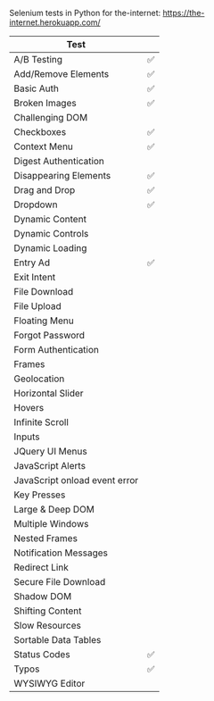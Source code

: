Selenium tests in Python for the-internet: https://the-internet.herokuapp.com/

|Test                           |  |
|-------------------------------|--|
|A/B Testing                    |✅|
|Add/Remove Elements            |✅|
|Basic Auth                     |✅|
|Broken Images                  |✅|
|Challenging DOM                ||
|Checkboxes                     |✅|
|Context Menu                   |✅|
|Digest Authentication          ||
|Disappearing Elements          |✅|
|Drag and Drop                  |✅|
|Dropdown                       |✅|
|Dynamic Content                ||
|Dynamic Controls               ||
|Dynamic Loading                ||
|Entry Ad                       |✅|
|Exit Intent                    ||
|File Download                  ||
|File Upload                    ||
|Floating Menu                  ||
|Forgot Password                ||
|Form Authentication            ||
|Frames                         ||
|Geolocation                    ||
|Horizontal Slider              ||
|Hovers                         ||
|Infinite Scroll                ||
|Inputs                         ||
|JQuery UI Menus                ||
|JavaScript Alerts              ||
|JavaScript onload event error  ||
|Key Presses                    ||
|Large & Deep DOM               ||
|Multiple Windows               ||
|Nested Frames                  ||
|Notification Messages          ||
|Redirect Link                  ||
|Secure File Download           ||
|Shadow DOM                     ||
|Shifting Content               ||
|Slow Resources                 ||
|Sortable Data Tables           ||
|Status Codes                   |✅|
|Typos                          |✅|
|WYSIWYG Editor                 ||